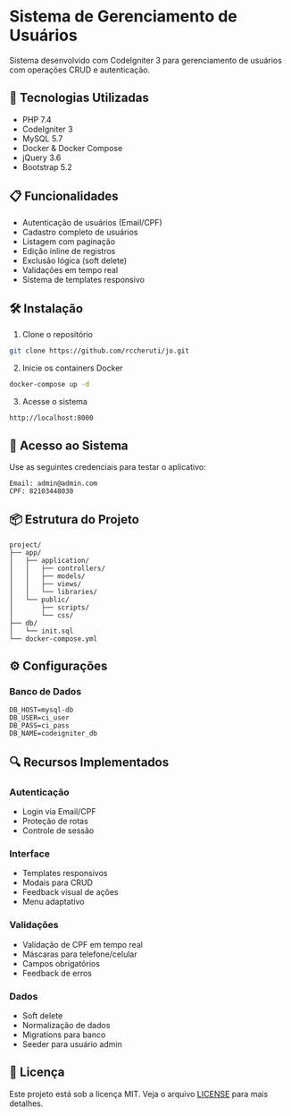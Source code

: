 # Sistema de Gerenciamento de Usuários

Sistema desenvolvido com CodeIgniter 3 para gerenciamento de usuários com operações CRUD e autenticação.

## 🚀 Tecnologias Utilizadas

- PHP 7.4
- CodeIgniter 3
- MySQL 5.7
- Docker & Docker Compose
- jQuery 3.6
- Bootstrap 5.2

## 📋 Funcionalidades

- Autenticação de usuários (Email/CPF)
- Cadastro completo de usuários
- Listagem com paginação
- Edição inline de registros
- Exclusão lógica (soft delete)
- Validações em tempo real
- Sistema de templates responsivo

## 🛠️ Instalação

1. Clone o repositório
```bash
git clone https://github.com/rccheruti/jo.git
```

2. Inicie os containers Docker
```bash
docker-compose up -d
```

3. Acesse o sistema
```
http://localhost:8000
```

## 🔑 Acesso ao Sistema

Use as seguintes credenciais para testar o aplicativo:

```
Email: admin@admin.com
CPF: 82103448030
```

## 📦 Estrutura do Projeto

```
project/
├── app/
│   ├── application/
│   │   ├── controllers/
│   │   ├── models/
│   │   ├── views/
│   │   └── libraries/
│   └── public/
│       ├── scripts/
│       └── css/
├── db/
│   └── init.sql
└── docker-compose.yml
```

## ⚙️ Configurações

### Banco de Dados
```env
DB_HOST=mysql-db
DB_USER=ci_user
DB_PASS=ci_pass
DB_NAME=codeigniter_db
```

## 🔍 Recursos Implementados

### Autenticação
- Login via Email/CPF
- Proteção de rotas
- Controle de sessão

### Interface
- Templates responsivos
- Modais para CRUD
- Feedback visual de ações
- Menu adaptativo

### Validações
- Validação de CPF em tempo real
- Máscaras para telefone/celular
- Campos obrigatórios
- Feedback de erros

### Dados
- Soft delete
- Normalização de dados
- Migrations para banco
- Seeder para usuário admin

## 📄 Licença

Este projeto está sob a licença MIT. Veja o arquivo [LICENSE](LICENSE) para mais detalhes.